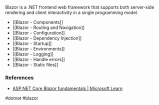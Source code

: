 Blazor is a .NET frontend web framework that supports both server-side rendering and client interactivity in a single programming model.

* [[Blazor - Components]]
* [[Blazor - Routing and Navigation]]
* [[Blazor - Configuration]]
* [[Blazor - Dependency Injection]]
* [[Blazor - Startup]]
* [[Blazor - Environments]]
* [[Blazor - Logging]]
* [[Blazor - Handle errors]]
* [[Blazor - Static files]]

### References

* [ASP.NET Core Blazor fundamentals | Microsoft Learn](https://learn.microsoft.com/en-us/aspnet/core/blazor/fundamentals/?view=aspnetcore-8.0)

#dotnet #blazor